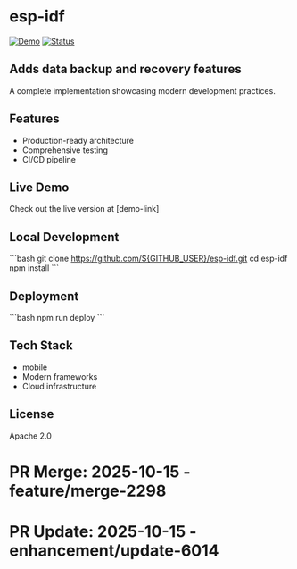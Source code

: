 # esp-idf

[![Demo](https://img.shields.io/badge/demo-live-brightgreen)]()
[![Status](https://img.shields.io/badge/status-active-success)]()

## Adds data backup and recovery features

A complete implementation showcasing modern development practices.

## Features

- Production-ready architecture
- Comprehensive testing
- CI/CD pipeline

## Live Demo

Check out the live version at [demo-link]

## Local Development

\`\`\`bash
git clone https://github.com/${GITHUB_USER}/esp-idf.git
cd esp-idf
npm install
\`\`\`

## Deployment

\`\`\`bash
npm run deploy
\`\`\`

## Tech Stack

- mobile
- Modern frameworks
- Cloud infrastructure

## License

Apache 2.0

# PR Merge: 2025-10-15 - feature/merge-2298

# PR Update: 2025-10-15 - enhancement/update-6014
